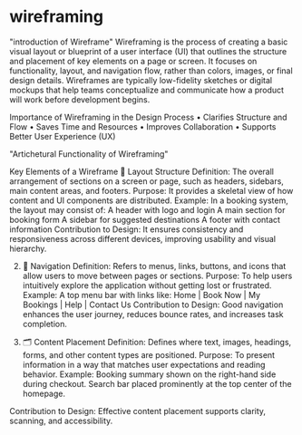 # wireframing
"introduction of Wireframe"
Wireframing is the process of creating a basic visual layout or blueprint of a user interface (UI) that outlines the structure and placement of key elements on a page or screen. It focuses on functionality, layout, and navigation flow, rather than colors, images, or final design details.
Wireframes are typically low-fidelity sketches or digital mockups that help teams conceptualize and communicate how a product will work before development begins.

Importance of Wireframing in the Design Process
• Clarifies Structure and Flow
• Saves Time and Resources
• Improves Collaboration
• Supports Better User Experience (UX)

"Artichetural Functionality of Wireframing"
 
 Key Elements of a Wireframe
 🧱 Layout Structure
Definition:
The overall arrangement of sections on a screen or page, such as headers, sidebars, main content areas, and footers.
Purpose:
It provides a skeletal view of how content and UI components are distributed.
Example:
In a booking system, the layout may consist of:
A header with logo and login
A main section for booking form
A sidebar for suggested destinations
A footer with contact information
Contribution to Design:
It ensures consistency and responsiveness across different devices, improving usability and visual hierarchy.

2. 🧭 Navigation
Definition:
Refers to menus, links, buttons, and icons that allow users to move between pages or sections.
Purpose:
To help users intuitively explore the application without getting lost or frustrated.
Example:
A top menu bar with links like:
Home | Book Now | My Bookings | Help | Contact Us
Contribution to Design:
Good navigation enhances the user journey, reduces bounce rates, and increases task completion.

3. 🗂️ Content Placement
Definition:
Defines where text, images, headings, forms, and other content types are positioned.
Purpose:
To present information in a way that matches user expectations and reading behavior.
Example:
Booking summary shown on the right-hand side during checkout.
Search bar placed prominently at the top center of the homepage.

Contribution to Design:
Effective content placement supports clarity, scanning, and accessibility.


